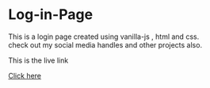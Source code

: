 # Log-in-Page
This is a login page created using vanilla-js , html and css.
<br>
check out my social media handles and other projects also.
<br>
<P>This is the live link</P>
<a href="https://6612d013bdfc6fdb84ba031d--steady-selkie-8699ba.netlify.app/">Click here</a>
